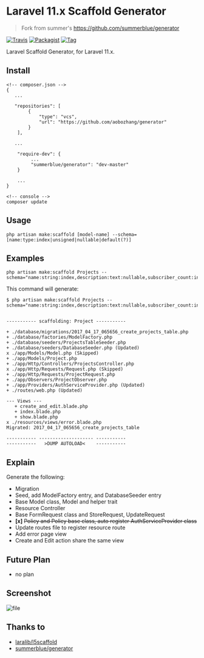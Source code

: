 # Laravel 11.x Scaffold Generator

> Fork from summer's https://github.com/summerblue/generator


[![Travis](https://img.shields.io/travis/aobozhang/generator.svg?style=flat-square)](https://github.com/aobozhang/generator)
[![Packagist](https://img.shields.io/packagist/dt/aobozhang/generator.svg?style=flat-square)](https://packagist.org/packages/aobozhang/generator)
[![Tag](https://img.shields.io/github/tag/aobozhang/generator.svg)](https://github.com/aobozhang/generator/tags)

Laravel Scaffold Generator, for Laravel 11.x.

## Install

```
<!-- composer.json -->
{
   ...

   "repositories": [
        {
            "type": "vcs",
            "url": "https://github.com/aobozhang/generator"
        }
    ],
   
   ...

    "require-dev": {
         ...
         "summerblue/generator": "dev-master"
    }
    
    ...
}

```

```
<!-- console -->
composer update
```

## Usage
```
php artisan make:scaffold [model-name] --schema=[name:type:index|unsigned|nullable|default(?)]
```

## Examples
```
php artisan make:scaffold Projects --schema="name:string:index,description:text:nullable,subscriber_count:integer:unsigned:default(0)"
```

This command will generate:

```
$ php artisan make:scaffold Projects --schema="name:string:index,description:text:nullable,subscriber_count:integer:unsigned:default(0)"


----------- scaffolding: Project -----------

+ ./database/migrations/2017_04_17_065656_create_projects_table.php
+ ./database/factories/ModelFactory.php
+ ./database/seeders/ProjectsTableSeeder.php
+ ./database/seeders/DatabaseSeeder.php (Updated)
x ./app/Models/Model.php (Skipped)
+ ./app/Models/Project.php
+ ./app/Http/Controllers/ProjectsController.php
x ./app/Http/Requests/Request.php (Skipped)
+ ./app/Http/Requests/ProjectRequest.php
+ ./app/Observers/ProjectObserver.php
+ ./app/Providers/AuthServiceProvider.php (Updated)
+ ./routes/web.php (Updated)

--- Views ---
   + create_and_edit.blade.php
   + index.blade.php
   + show.blade.php
x ./resources/views/error.blade.php
Migrated: 2017_04_17_065656_create_projects_table

----------- -------------------- -----------
-----------   >DUMP AUTOLOAD<    -----------
```

## Explain

Generate the following:

- Migration
- Seed, add ModelFactory entry, and DatabaseSeeder entry
- Base Model class, Model and helper trait
- Resource Controller
- Base FormRequest class and StoreRequest, UpdateRequest
- **[x]** ~~Policy and Policy base class, auto register AuthServiceProvider class~~
- Update routes file to register resource route
- Add error page view
- Create and Edit action share the same view

## Future Plan

- no plan

## Screenshot

![file](https://cloud.githubusercontent.com/assets/324764/22488519/7466a638-e84d-11e6-8201-99ad377d6270.png)

## Thanks to
- [laralib/l5scaffold](https://github.com/laralib/l5scaffold)
- [summerblue/generator](https://github.com/summerblue/generator)

